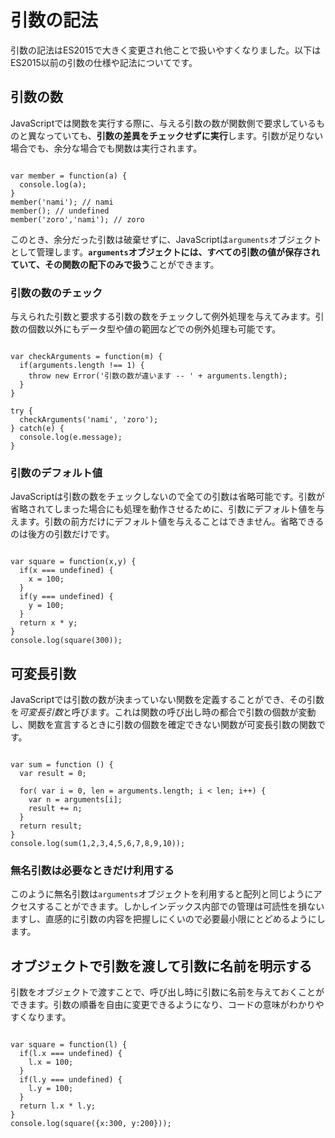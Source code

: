 # 引数の記法

引数の記法はES2015で大きく変更され他ことで扱いやすくなりました。以下はES2015以前の引数の仕様や記法についてです。






## 引数の数

JavaScriptでは関数を実行する際に、与える引数の数が関数側で要求しているものと異なっていても、**引数の差異をチェックせずに実行**します。引数が足りない場合でも、余分な場合でも関数は実行されます。

```

var member = function(a) {
  console.log(a);
}
member('nami'); // nami
member(); // undefined
member('zoro','nami'); // zoro

```

このとき、余分だった引数は破棄せずに、JavaScriptは`arguments`オブジェクトとして管理します。**`arguments`オブジェクトには、すべての引数の値が保存されていて、その関数の配下のみで扱う**ことができます。





### 引数の数のチェック

与えられた引数と要求する引数の数をチェックして例外処理を与えてみます。引数の個数以外にもデータ型や値の範囲などでの例外処理も可能です。

```

var checkArguments = function(m) {
  if(arguments.length !== 1) {
    throw new Error('引数の数が違います -- ' + arguments.length);
  }
}

try {
  checkArguments('nami', 'zoro');
} catch(e) {
  console.log(e.message);
}

```

### 引数のデフォルト値

JavaScriptは引数の数をチェックしないので全ての引数は省略可能です。引数が省略されてしまった場合にも処理を動作させるために、引数にデフォルト値を与えます。引数の前方だけにデフォルト値を与えることはできません。省略できるのは後方の引数だけです。

```

var square = function(x,y) {
  if(x === undefined) {
    x = 100;
  }
  if(y === undefined) {
    y = 100;
  }
  return x * y;
}
console.log(square(300));

```








## 可変長引数

JavaScriptでは引数の数が決まっていない関数を定義することができ、その引数を*可変長引数*と呼びます。これは関数の呼び出し時の都合で引数の個数が変動し、関数を宣言するときに引数の個数を確定できない関数が可変長引数の関数です。

```

var sum = function () {
  var result = 0;
  
  for( var i = 0, len = arguments.length; i < len; i++) {
    var n = arguments[i];
    result += n;
  }
  return result;
}
console.log(sum(1,2,3,4,5,6,7,8,9,10));

```




### 無名引数は必要なときだけ利用する

このように無名引数は`arguments`オブジェクトを利用すると配列と同じようにアクセスすることができます。しかしインデックス内部での管理は可読性を損ないますし、直感的に引数の内容を把握しにくいので必要最小限にとどめるようにします。





## オブジェクトで引数を渡して引数に名前を明示する

引数をオブジェクトで渡すことで、呼び出し時に引数に名前を与えておくことができます。引数の順番を自由に変更できるようになり、コードの意味がわかりやすくなります。

```

var square = function(l) {
  if(l.x === undefined) {
    l.x = 100;
  }
  if(l.y === undefined) {
    l.y = 100;
  }
  return l.x * l.y;
}
console.log(square({x:300, y:200}));

```

























